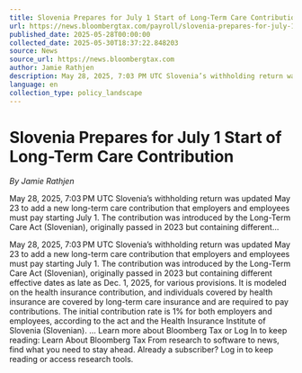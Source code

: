 ```yaml
---
title: Slovenia Prepares for July 1 Start of Long-Term Care Contribution
url: https://news.bloombergtax.com/payroll/slovenia-prepares-for-july-1-start-of-long-term-care-contribution
published_date: 2025-05-28T00:00:00
collected_date: 2025-05-30T18:37:22.848203
source: News
source_url: https://news.bloombergtax.com
author: Jamie Rathjen
description: May 28, 2025, 7:03 PM UTC Slovenia’s withholding return was updated May 23 to add a new long-term care contribution that employers and employees must pay starting July 1. The contribution was introduced by the Long-Term Care Act (Slovenian), originally passed in 2023 but containing different...
language: en
collection_type: policy_landscape
---
```


# Slovenia Prepares for July 1 Start of Long-Term Care Contribution

*By Jamie Rathjen*

May 28, 2025, 7:03 PM UTC Slovenia’s withholding return was updated May 23 to add a new long-term care contribution that employers and employees must pay starting July 1. The contribution was introduced by the Long-Term Care Act (Slovenian), originally passed in 2023 but containing different...

May 28, 2025, 7:03 PM UTC Slovenia’s withholding return was updated May 23 to add a new long-term care contribution that employers and employees must pay starting July 1. The contribution was introduced by the Long-Term Care Act (Slovenian), originally passed in 2023 but containing different effective dates as late as Dec. 1, 2025, for various provisions. It is modeled on the health insurance contribution, and individuals covered by health insurance are covered by long-term care insurance and are required to pay contributions. The initial contribution rate is 1% for both employers and employees, according to the act and the Health Insurance Institute of Slovenia (Slovenian). ... Learn more about Bloomberg Tax or Log In to keep reading: Learn About Bloomberg Tax From research to software to news, find what you need to stay ahead. Already a subscriber? Log in to keep reading or access research tools.